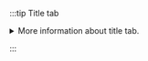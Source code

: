 
:::tip Title tab

<details>
    <summary>
    More information about title tab.
    </summary>
    <div>

## Title tab 

The title tab appears in all the views proposed by the `Open/edit sample` module. When you write something in this tab, it will automatically be updated in the report, but also in the `Title` tab of the other views. 

Four icons are displayed on the top right of the tab:
- ![reload](reload.png) allows you to reload the data from the server. The modifications you did are locally stored until you click on `Save data`. At this point, the modifications are stored in the server. If you did not save your changes before reloading, you would lose them and come back to the latest version saved. When you click on the icon, a tab will appear to confirm your action and avoid any unwanted loss.
- ![groups](groups.png) allows you to manage the access to the sample information. You can either select or unselect an existing group or add a new owner using an email address or a group name. The new owner would be able to edit the information about the sample. 
- ![safety](safety.png) gives you access to the security record information about the sample, such as the creation and last modification dates and the name of the owners. 
- ![print](print.png) allows you to print the report in a format corresponding to the template selected in the `Overview` view. The report will contain a barcode that represents this specific sample.

![barcode](barcode.png)

</div>

</details>

:::

